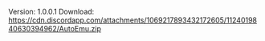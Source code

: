 Version: 1.0.0.1
Download: https://cdn.discordapp.com/attachments/1069217893432172605/1124019840630394962/AutoEmu.zip
